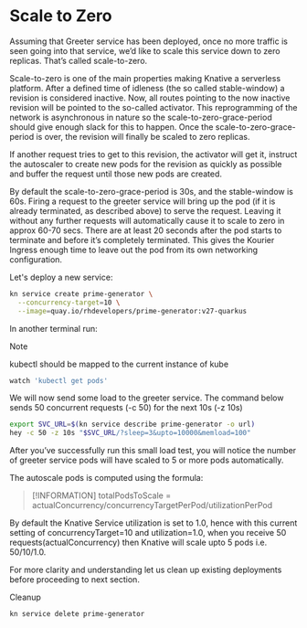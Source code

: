 # Scale to Zero

Assuming that Greeter service has been deployed, once no more traffic is seen going into that service, we’d like to
scale this service down to zero replicas. That’s called scale-to-zero.

Scale-to-zero is one of the main properties making Knative a serverless platform. After a defined time of idleness
(the so called stable-window) a revision is considered inactive. Now, all routes pointing to the now inactive revision
will be pointed to the so-called activator. This reprogramming of the network is asynchronous in nature so the
scale-to-zero-grace-period should give enough slack for this to happen. Once the scale-to-zero-grace-period is over,
the revision will finally be scaled to zero replicas.

If another request tries to get to this revision, the activator will get it, instruct the autoscaler to create new pods
for the revision as quickly as possible and buffer the request until those new pods are created.

By default the scale-to-zero-grace-period is 30s, and the stable-window is 60s. Firing a request to the greeter service
will bring up the pod (if it is already terminated, as described above) to serve the request. Leaving it without any
further requests will automatically cause it to scale to zero in approx 60-70 secs. There are at least 20 seconds after
the pod starts to terminate and before it’s completely terminated. This gives the Kourier Ingress enough time to leave
out the pod from its own networking configuration.

Let's deploy a new service:

````Bash
kn service create prime-generator \
  --concurrency-target=10 \
  --image=quay.io/rhdevelopers/prime-generator:v27-quarkus
````

In another terminal run:

> [!NOTE]
> kubectl should be mapped to the current instance of kube

````Bash
watch 'kubectl get pods'
````
We will now send some load to the greeter service. The command below sends 50 concurrent requests (-c 50) for the
next 10s (-z 10s)

````Bash
export SVC_URL=$(kn service describe prime-generator -o url)
hey -c 50 -z 10s "$SVC_URL/?sleep=3&upto=10000&memload=100"
````

After you’ve successfully run this small load test, you will notice the number of greeter service pods will have scaled
to 5 or more pods automatically.

The autoscale pods is computed using the formula:

> [!INFORMATION]
> totalPodsToScale = actualConcurrency/concurrencyTargetPerPod/utilizationPerPod

By default the Knative Service utilization is set to 1.0, hence with this current setting of concurrencyTarget=10 and
utilization=1.0, when you receive 50 requests(actualConcurrency) then Knative will scale upto 5 pods i.e. 50/10/1.0.

For more clarity and understanding let us clean up existing deployments before proceeding to next section.

Cleanup

````Bash
kn service delete prime-generator
````